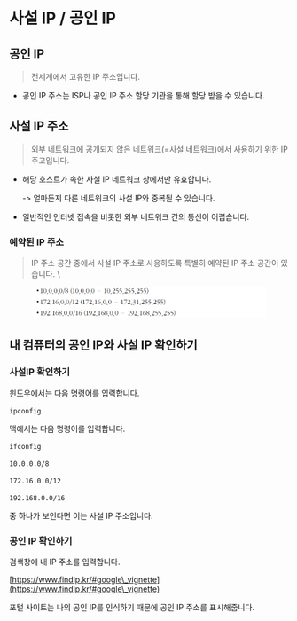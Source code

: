 # 사설 IP / 공인 IP



## 공인 IP&#x20;

> 전세계에서 고유한 IP 주소입니다.&#x20;

* 공인 IP 주소는 ISP나 공인 IP 주소 할당 기관을 통해 할당 받을 수 있습니다.





## 사설 IP 주소&#x20;

> 외부 네트워크에 공개되지 않은 네트워크(=사설 네트워크)에서 사용하기 위한 IP 주고입니다.&#x20;

*   해당 호스트가 속한 사설 IP 네트워크 상에서만 유효합니다.&#x20;

    \-> 얼마든지 다른 네트워크의 사설 IP와 중복될 수 있습니다.&#x20;
* 일반적인 인터넷 접속을 비롯한 외부 네트워크 간의 통신이 어렵습니다.&#x20;

### 예약된 IP 주소&#x20;

> IP 주소 공간 중에서 사설 IP 주소로 사용하도록 특별히 예약된 IP 주소 공간이 있습니다. \
>

<figure><img src="../../../../.gitbook/assets/image (1) (1) (1) (1) (1) (1).png" alt=""><figcaption></figcaption></figure>

## 내 컴퓨터의 공인 IP와 사설 IP 확인하기

### 사설IP 확인하기&#x20;

윈도우에서는 다음 명령어를 입력합니다.&#x20;

```
ipconfig
```

맥에서는 다음 명령어를 입력합니다.&#x20;

```
ifconfig 
```

`10.0.0.0/8`&#x20;

`172.16.0.0/12`

`192.168.0.0/16`

중 하나가 보인다면 이는 사설 IP 주소입니다.&#x20;

### 공인 IP 확인하기&#x20;

검색창에 내 IP 주소를 입력합니다.&#x20;

[https://www.findip.kr/#google\_vignette](https://www.findip.kr/#google\_vignette)

포털 사이트는 나의 공인 IP를 인식하기 때문에 공인 IP 주소를 표시해줍니다.&#x20;

